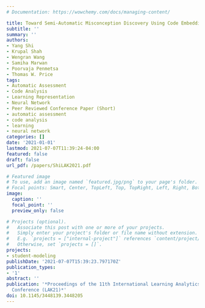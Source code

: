 ```yaml
---
# Documentation: https://wowchemy.com/docs/managing-content/

title: Toward Semi-Automatic Misconception Discovery Using Code Embeddings
subtitle: ''
summary: ''
authors:
- Yang Shi
- Krupal Shah
- Wengran Wang
- Samiha Marwan
- Poorvaja Penmetsa
- Thomas W. Price
tags:
- Automatic Assessment
- Code Analysis
- Learning Representation
- Neural Network
- Peer Reviewed Conference Paper (Short)
- automatic assessment
- code analysis
- learning
- neural network
categories: []
date: '2021-01-01'
lastmod: 2021-07-07T11:39:24-04:00
featured: false
draft: false
url_pdf: /papers/ShiLAK2021.pdf

# Featured image
# To use, add an image named `featured.jpg/png` to your page's folder.
# Focal points: Smart, Center, TopLeft, Top, TopRight, Left, Right, BottomLeft, Bottom, BottomRight.
image:
  caption: ''
  focal_point: ''
  preview_only: false

# Projects (optional).
#   Associate this post with one or more of your projects.
#   Simply enter your project's folder or file name without extension.
#   E.g. `projects = ["internal-project"]` references `content/project/deep-learning/index.md`.
#   Otherwise, set `projects = []`.
projects:
- student-modeling
publishDate: '2021-07-07T15:39:23.797170Z'
publication_types:
- '1'
abstract: ''
publication: '*Proceedings of the 11th International Learning Analytics and Knowledge
  Conference (LAK21)*'
doi: 10.1145/3448139.3448205
---
```

